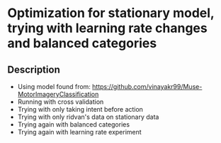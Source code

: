 
# Optimization for stationary model, trying with learning rate changes and balanced categories

## Description
- Using model found from: https://github.com/vinayakr99/Muse-MotorImageryClassification
- Running with cross validation
- Trying with only taking intent before action
- Trying with only ridvan's data on stationary data
- Trying again with balanced categories
- Trying again with learning rate experiment
